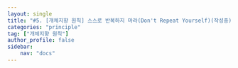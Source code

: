 ```yaml
---
layout: single
title: "#5. [개체지향 원칙] 스스로 반복하지 마라(Don't Repeat Yourself)(작성중)"
categories: "principle"
tag: ["개체지향 원칙"]
author_profile: false
sidebar: 
    nav: "docs"
---
```


